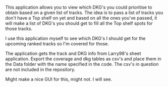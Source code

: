 This application allows you to view which DKG's you could prioritise to obtain based on a given list of tracks.
The idea is to pass a list of tracks you don't have a Top shelf on yet and based on all the ones you've passed, it will make a list of DKG's you should get to fill all the Top shelf spots for those tracks.

I use this application myself to see which DKG's I should get for the upcoming ranked tracks so I'm covered for those.

The application gets the track and DKG info from Larry98's sheet application. Export the coverage and dkg tables as csv's and place them in the Data folder with the name specified in the code. The csv's in question are not included in the repository.

Might make a nice GUI for this, might not. I will see.
